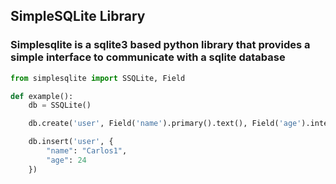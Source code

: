 ## SimpleSQLite Library

### Simplesqlite is a sqlite3 based python library that provides a simple interface to communicate with a sqlite database

```python
from simplesqlite import SSQLite, Field

def example():
    db = SSQLite()

    db.create('user', Field('name').primary().text(), Field('age').integer().null())

    db.insert('user', {
        "name": "Carlos1",
        "age": 24
    })
```

